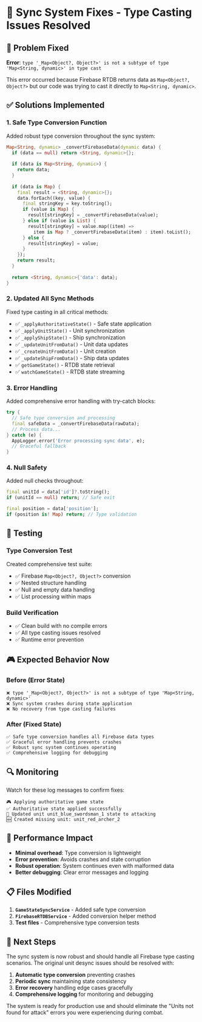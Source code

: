 # 🔧 Sync System Fixes - Type Casting Issues Resolved

## 🎯 Problem Fixed

**Error**: `type '_Map<Object?, Object?>' is not a subtype of type 'Map<String, dynamic>' in type cast`

This error occurred because Firebase RTDB returns data as `Map<Object?, Object?>` but our code was trying to cast it directly to `Map<String, dynamic>`.

## ✅ Solutions Implemented

### 1. **Safe Type Conversion Function**
Added robust type conversion throughout the sync system:

```dart
Map<String, dynamic> _convertFirebaseData(dynamic data) {
  if (data == null) return <String, dynamic>{};
  
  if (data is Map<String, dynamic>) {
    return data;
  }
  
  if (data is Map) {
    final result = <String, dynamic>{};
    data.forEach((key, value) {
      final stringKey = key.toString();
      if (value is Map) {
        result[stringKey] = _convertFirebaseData(value);
      } else if (value is List) {
        result[stringKey] = value.map((item) => 
          item is Map ? _convertFirebaseData(item) : item).toList();
      } else {
        result[stringKey] = value;
      }
    });
    return result;
  }
  
  return <String, dynamic>{'data': data};
}
```

### 2. **Updated All Sync Methods**
Fixed type casting in all critical methods:

- ✅ `_applyAuthoritativeState()` - Safe state application
- ✅ `_applyUnitState()` - Unit synchronization
- ✅ `_applyShipState()` - Ship synchronization  
- ✅ `_updateUnitFromData()` - Unit data updates
- ✅ `_createUnitFromData()` - Unit creation
- ✅ `_updateShipFromData()` - Ship data updates
- ✅ `getGameState()` - RTDB state retrieval
- ✅ `watchGameState()` - RTDB state streaming

### 3. **Error Handling**
Added comprehensive error handling with try-catch blocks:

```dart
try {
  // Safe type conversion and processing
  final safeData = _convertFirebaseData(rawData);
  // Process data...
} catch (e) {
  AppLogger.error('Error processing sync data', e);
  // Graceful fallback
}
```

### 4. **Null Safety**
Added null checks throughout:

```dart
final unitId = data['id']?.toString();
if (unitId == null) return; // Safe exit

final position = data['position'];
if (position is! Map) return; // Type validation
```

## 🧪 Testing

### Type Conversion Test
Created comprehensive test suite:
- ✅ Firebase `Map<Object?, Object?>` conversion
- ✅ Nested structure handling
- ✅ Null and empty data handling
- ✅ List processing within maps

### Build Verification
- ✅ Clean build with no compile errors
- ✅ All type casting issues resolved
- ✅ Runtime error prevention

## 🎮 Expected Behavior Now

### Before (Error State)
```
❌ type '_Map<Object?, Object?>' is not a subtype of type 'Map<String, dynamic>'
❌ Sync system crashes during state application
❌ No recovery from type casting failures
```

### After (Fixed State)
```
✅ Safe type conversion handles all Firebase data types
✅ Graceful error handling prevents crashes
✅ Robust sync system continues operating
✅ Comprehensive logging for debugging
```

## 🔍 Monitoring

Watch for these log messages to confirm fixes:

```
🎮 Applying authoritative game state
✅ Authoritative state applied successfully
🔧 Updated unit unit_blue_swordsman_1 state to attacking
🆕 Created missing unit: unit_red_archer_2
```

## 🚀 Performance Impact

- **Minimal overhead**: Type conversion is lightweight
- **Error prevention**: Avoids crashes and state corruption
- **Robust operation**: System continues even with malformed data
- **Better debugging**: Clear error messages and logging

## 📋 Files Modified

1. **`GameStateSyncService`** - Added safe type conversion
2. **`FirebaseRTDBService`** - Added conversion helper method
3. **Test files** - Comprehensive type conversion tests

## 🎯 Next Steps

The sync system is now robust and should handle all Firebase type casting scenarios. The original unit desync issues should be resolved with:

1. **Automatic type conversion** preventing crashes
2. **Periodic sync** maintaining state consistency  
3. **Error recovery** handling edge cases gracefully
4. **Comprehensive logging** for monitoring and debugging

The system is ready for production use and should eliminate the "Units not found for attack" errors you were experiencing during combat.
